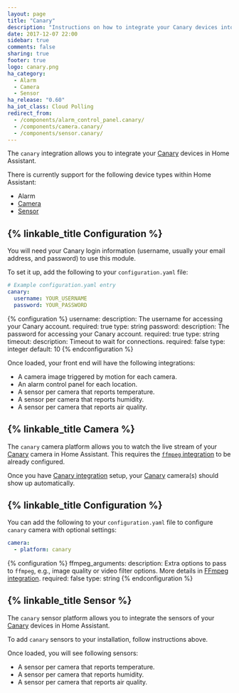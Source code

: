 ```yaml
---
layout: page
title: "Canary"
description: "Instructions on how to integrate your Canary devices into Home Assistant."
date: 2017-12-07 22:00
sidebar: true
comments: false
sharing: true
footer: true
logo: canary.png
ha_category:
  - Alarm
  - Camera
  - Sensor
ha_release: "0.60"
ha_iot_class: Cloud Polling
redirect_from:
  - /components/alarm_control_panel.canary/
  - /components/camera.canary/
  - /components/sensor.canary/
---
```


The `canary` integration allows you to integrate your [Canary](https://canary.is) devices in Home Assistant.

There is currently support for the following device types within Home Assistant:

- Alarm
- [Camera](#camera)
- [Sensor](#sensor)

## {% linkable_title Configuration %}

You will need your Canary login information (username, usually your email address, and password) to use this module.

To set it up, add the following to your `configuration.yaml` file:

```yaml
# Example configuration.yaml entry
canary:
  username: YOUR_USERNAME
  password: YOUR_PASSWORD
```

{% configuration %}
username:
  description: The username for accessing your Canary account.
  required: true
  type: string
password:
  description: The password for accessing your Canary account.
  required: true
  type: string
timeout:
  description: Timeout to wait for connections.
  required: false
  type: integer
  default: 10
{% endconfiguration %}

Once loaded, your front end will have the following integrations:

- A camera image triggered by motion for each camera.
- An alarm control panel for each location.
- A sensor per camera that reports temperature.
- A sensor per camera that reports humidity.
- A sensor per camera that reports air quality.

## {% linkable_title Camera %}

The `canary` camera platform allows you to watch the live stream of your [Canary](https://canary.is) camera in Home Assistant. This requires the [`ffmpeg` integration](/components/ffmpeg/) to be already configured.

Once you have [Canary integration](/components/canary/) setup, your [Canary](https://canary.is) camera(s) should show up automatically.

## {% linkable_title Configuration %}

You can add the following to your `configuration.yaml` file to configure `canary` camera with optional settings:

```yaml
camera:
  - platform: canary
```

{% configuration %}
ffmpeg_arguments:
  description: Extra options to pass to `ffmpeg`, e.g., image quality or video filter options. More details in [FFmpeg integration](/components/ffmpeg).
  required: false
  type: string
{% endconfiguration %}

## {% linkable_title Sensor %}

The `canary` sensor platform allows you to integrate the sensors of your [Canary](https://canary.is) devices in Home Assistant.

To add `canary` sensors to your installation, follow instructions above.

Once loaded, you will see following sensors:

- A sensor per camera that reports temperature.
- A sensor per camera that reports humidity.
- A sensor per camera that reports air quality.
